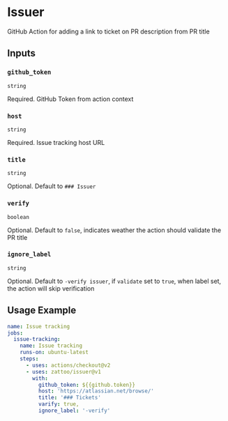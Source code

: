 # Issuer

GitHub Action for adding a link to ticket on PR description from PR title

## Inputs

### `github_token`

`string`

Required. GitHub Token from action context

### `host`

`string`

Required. Issue tracking host URL

### `title`

`string`

Optional. Default to `### Issuer`

### `verify`

`boolean`

Optional. Default to `false`, indicates weather the action should validate the PR title

### `ignore_label`

`string`

Optional. Default to `-verify issuer`, if `validate` set to `true`, when label set, the action will skip verification

## Usage Example

````yaml
name: Issue tracking
jobs:
  issue-tracking:
    name: Issue tracking
    runs-on: ubuntu-latest
    steps:
      - uses: actions/checkout@v2
      - uses: zattoo/issuer@v1
        with:
          github_token: ${{github.token}}
          host: 'https://atlassian.net/browse/'
          title: '### Tickets'
          varify: true,
          ignore_label: '-verify'
````
